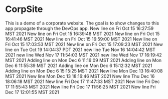 # CorpSite

This is a demo of a corporate website. The goal is to show changes to this app propagate through the DevOps app.
New line on Fri Oct 15 16:27:59 MST 2021
New line on Fri Oct 15 16:39:48 MST 2021
New line on Fri Oct 15 16:41:46 MST 2021
New line on Fri Oct 15 16:59:00 MST 2021
New line on Fri Oct 15 17:03:53 MST 2021
New line on Fri Oct 15 17:09:23 MST 2021
New line on Tue Oct 19 14:04:37 PDT 2021
new line Tue Nov 16 14:04:42 MST 2021
new line Wed Nov 17 11:54:03 MST 2021
new line Wed Nov 17 16:19:42 MST 2021
Adding line on Mon Dec  6 11:16:09 MST 2021
Adding line on Mon Dec  6 11:55:39 MST 2021
Adding line on Mon Dec  6 15:12:32 MST 2021
Adding line on Mon Dec  6 15:15:25 MST 2021
New line Mon Dec 13 16:40:08 MST 2021
New line Mon Dec 13 18:16:46 MST 2021
New line Thu Dec 16 18:06:18 MST 2021
New line Fri Dec 17 11:47:33 MST 2021
New line Fri Dec 17 11:55:43 MST 2021
New line Fri Dec 17 11:56:25 MST 2021
New line Fri Dec 17 12:01:55 MST 2021
